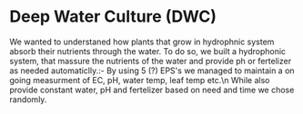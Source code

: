 # Deep Water Culture (DWC)
We wanted to understaned how plants that grow in hydrophnic system absorb their nutrients through the water.
To do so, we built a hydrophonic system, that massure the nutrients of the water and provide ph or fertelizer as needed automaticlly.:-
By using 5 (?) EPS's we managed to maintain a on going measurment of EC, pH, water temp, leaf temp etc.\n
While also provide constant water, pH and fertelizer based on need and time we chose randomly.
